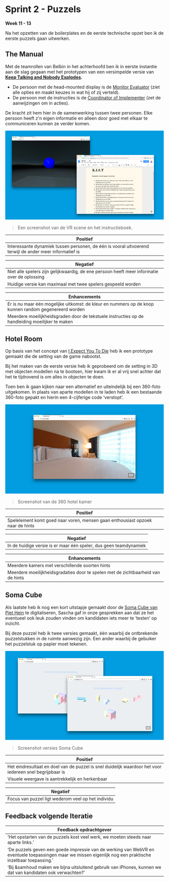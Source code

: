# Sprint 2 - Puzzels

**Week 11 - 13**

Na het opzetten van de boilerplates en de eerste technische opzet ben ik de eerste puzzels gaan uitwerken.

## The Manual
Met de teamrollen van Belbin in het achterhoofd ben ik in eerste instantie aan de slag gegaan met het prototypen van een versimpelde versie van **[Keep Talking and Nobody Explodes](https://productbiografie.dandevri.es/concepting/IDEAS.html).**

* De persoon met de head-mounted display is de [Monitor Evaluator](http://www.belbin.com/about/team-role-spotlight-monitor-evaluator/) (ziet alle opties en maakt keuzes in wat hij of zij verteld).
* De persoon met de instructies is de [Coordinator of Implementer](https://en.wikipedia.org/wiki/Team_Role_Inventories#Co-ordinator) (zet de aanwijzingen om in acties).

De kracht zit hem hier in de samenwerking tussen twee personen. Elke persoon heeft z'n eigen informatie en alleen door goed met elkaar te communiceren kunnen ze verder komen.

![Manual Prototypes](/resources/manual.jpg)
> Een screenshot van de VR scene en het instructieboek.

| Positief | 
|-|
| Interessante dynamiek tussen personen, de één is vooral uitvoerend terwijl de ander meer informatief is | 

| Negatief | 
|-|
| Niet alle spelers zijn gelijkwaardig, de ene persoon heeft meer informatie over de oplossing | 
| Huidige versie kan maximaal met twee spelers gespeeld worden | 

| Enhancements | 
|-|
| Er is nu maar één mogelijke uitkomst: de kleur en nummers op de knop kunnen random gegenereerd worden | 
| Meerdere moeilijkheidsgraden door de tekstuele instructies op de handleiding moeilijker te maken | 

## Hotel Room
Op basis van het concept van [I Expect You To Die](https://productbiografie.dandevri.es/concepting/IDEAS.html) heb ik een prototype gemaakt die de setting van de game nabootst.

Bij het maken van de eerste versie heb ik geprobeerd om de setting in 3D met objecten modellen na te bootsen, hier kwam ik er al vrij snel achter dat het te tijdrovend is om alles in objecten te doen.

Toen ben ik gaan kijken naar een alternatief en uiteindelijk bij een 360-foto uitgekomen. In plaats van aparte modellen in te laden heb ik een bestaande 360-foto gepakt en hierin een 4-cijferige code ‘verstopt’. 

![Hotel Room](/resources/hotel-room.jpg)
> Screenshot van de 360 hotel kamer

| Positief | 
|-|
| Spelelement komt goed naar voren, mensen gaan enthousiast opzoek naar de hints | 

| Negatief | 
|-|
| In de huidige versie is er maar één speler, dus geen teamdynamiek| 

| Enhancements | 
|-|
| Meerdere kamers met verschillende soorten hints | 
| Meerdere moeilijkheidsgradaties door te spelen met de zichtbaarheid van de hints | 

## Soma Cube
Als laatste heb ik nog een kort uitstapje gemaakt door de [Soma Cube van Piet Hein](https://en.wikipedia.org/wiki/Soma_cube) te digitaliseren, Sascha gaf in onze gesprekken aan dat ze het eventueel ook leuk zouden vinden om kandidaten iets meer te ‘testen’ op inzicht.

Bij deze puzzel heb ik twee versies gemaakt, één waarbij de ontbrekende puzzelstukken in de ruimte aanwezig zijn. Een ander waarbij de gebuiker het puzzelstuk op papier moet tekenen.

![Soma Cube](/resources/soma-cube.jpg)
> Screenshot versies Soma Cube

| Positief | 
|-|
| Het eindresultaat en doel van de puzzel is snel duidelijk waardoor het voor iedereen snel begrijpbaar is | 
| Visuele weergave is aantrekkelijk en herkenbaar | 

| Negatief | 
|-|
| Focus van puzzel ligt wederom veel op het individu | 

## Feedback volgende Iteratie

| Feedback opdrachtgever | 
|-|
| ‘Het opstarten van de puzzels kost veel werk, we moeten steeds naar aparte links.’ | 
| ‘De puzzels geven een goede impressie van de werking van WebVR en eventuele toepassingen maar we missen eigenlijk nog een praktische inzetbaar toepassing.’ | 
| ‘Bij &samhoud maken we bijna uitsluitend gebruik van iPhones, kunnen we dat van kandidaten ook verwachten?’ | 